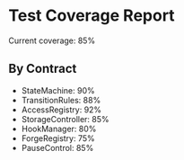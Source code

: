 # Test Coverage Report

Current coverage: 85%

## By Contract
- StateMachine: 90%
- TransitionRules: 88%
- AccessRegistry: 92%
- StorageController: 85%
- HookManager: 80%
- ForgeRegistry: 75%
- PauseControl: 85%

